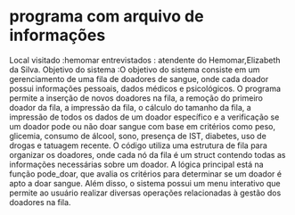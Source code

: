 # programa com arquivo de informações 
Local visitado :hemomar
entrevistados : atendente do Hemomar,Elizabeth da Silva.
Objetivo do sistema :O objetivo do sistema consiste em um  gerenciamento de uma fila de doadores de sangue, onde cada doador possui informações pessoais, dados médicos e psicológicos. O programa permite a inserção de novos doadores na fila, a remoção do primeiro doador da fila, a impressão da fila, o cálculo do tamanho da fila, a impressão de todos os dados de um doador específico e a verificação se um doador pode ou não doar sangue com base em critérios como peso, glicemia, consumo de álcool, sono, presença de IST, diabetes, uso de drogas e tatuagem recente.
O código utiliza uma estrutura de fila para organizar os doadores, onde cada nó da fila é um struct contendo todas as informações necessárias sobre um doador. A lógica principal está na função pode_doar, que avalia os critérios para determinar se um doador é apto a doar sangue.
Além disso, o sistema possui um menu interativo que permite ao usuário realizar diversas operações relacionadas à gestão dos doadores na fila.
